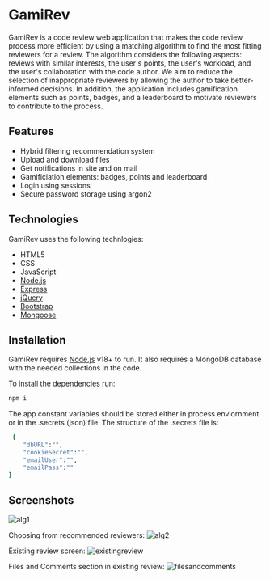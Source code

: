 # GamiRev


GamiRev is a code review web application that makes the code review process more efficient by using a matching algorithm to find the most fitting reviewers for a review. The algorithm considers the following aspects: reviews with similar interests, the user's points, the user's workload, and the user's collaboration with the code author. We aim to reduce the selection of inappropriate reviewers by allowing the author to take better-informed decisions. In addition, the application includes gamification elements such as points, badges, and a leaderboard to motivate reviewers to contribute to the process.




## Features
- Hybrid filtering recommendation system
- Upload and download files
- Get notifications in site and on mail
- Gamificiation elements: badges, points and leaderboard
- Login using sessions
- Secure password storage using argon2

## Technologies

GamiRev uses the following technlogies:

- HTML5
- CSS
- JavaScript
- [Node.js]
- [Express]
- [jQuery] 
- [Bootstrap]
- [Mongoose]



## Installation

GamiRev requires [Node.js](https://nodejs.org/) v18+ to run.
It also requires a MongoDB database with the needed collections in the code. 

To install the dependencies run:

```sh
npm i
```
The app constant variables should be stored either in process enviornment or in the .secrets (json) file. The structure of the .secrets file is:

```sh
 {
    "dbURL":"",
    "cookieSecret":"",
    "emailUser":"",
    "emailPass":""
}
```

## Screenshots


![alg1](https://i.imgur.com/r7G8xXd.png)

Choosing from recommended reviewers:
![alg2](https://i.imgur.com/Mmzl1aB.png)

Existing review screen:
![existingreview](https://i.imgur.com/3BYLncd.png)

Files and Comments section in existing review:
![filesandcomments](https://i.imgur.com/T6laXpQ.png)



[//]: # (These are reference links used in the body of this note and get stripped out when the markdown processor does its job. There is no need to format nicely because it shouldn't be seen. Thanks SO - http://stackoverflow.com/questions/4823468/store-comments-in-markdown-syntax)

 
   [Node.js]: <http://nodejs.org>
   [Bootstrap]: <https://getbootstrap.com/>
   [jQuery]: <http://jquery.com>
   [express]: <http://expressjs.com>
   [Mongoose]: <https://mongoosejs.com/>




